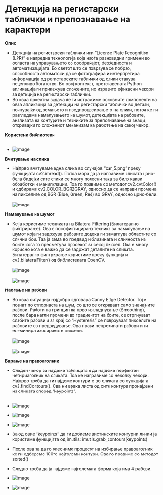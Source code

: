 # Детекција на регистарски таблички и препознавање на карактери

**Опис**
- Деткција на регистарски таблички или “License Plate Recognition (LPR)” е напредна
технологија која наоѓа разновидни примени во областа на управувањето со сообраќајот,
безбедноста и автоматизацијата. Во светот што се поврзува се побрзо, способноста
автоматски да се фотографира и интерпретира информација од регистарските таблички од
слики станува неценливо богатство. Во овој контекст, претставената Python апликација ги
прикажува сложените, но изразито ефикасни чекори за деткција на регистарски таблички.<br/>
- Во оваа проектна задача ќе ги истражиме основните компоненти на оваа апликација
за детекција на регистарски таблички во детали, почнувајќи од земањето и
предпроцесирањето на слики, потоа ке ги разгледаме намалувањето на шумот, детекцијата
на рабовите, анализата на контурите и техниките за препознавање на знаци, откривајќи го
сложениот механизам на работење на секој чекор.<br/>

**Користени библиотеки** <br/><br/>
- ![image](https://github.com/VlahovskiAndrej/license-plate-recognition/assets/95543841/e8528a38-d252-42d0-baec-a3dfd1dbc330)

**Вчитување на слика**
- Најпрво вчитуваме една слика во случајов “car_5.png” преку функцијата
cv2.imread(). Потоа мора да ја направиме сликата црно-бела бидејки сите слики се многу
полесни така за било какви обработки и манипулации. Тоа го правиме со методот
cv2.cvtColor() и одбираме cv2.COLOR_BGR2GRAY, односно да се направи промена на
пикселите од BGR (Blue, Green, Red) во GRAY, односно црно-бели.<br/><br/>
![image](https://github.com/VlahovskiAndrej/license-plate-recognition/assets/95543841/aec5f64a-6393-4854-b63c-b62c58777fed)

**Намалување на шумот**
- Ке ја користиме техниката на Bilateral Filtering
(Билатерално филтрирање). Ова е пософистицирана техника за намалување на шумот која
ги задржува рабовите додека ги замаглува областите со слични бои. Таа ја зема во предвид
и близината и сличноста на боите кога го пресметува просекот за секој пиксел. Ова е
многу корисно кога е важно да се задржат деталите на сликата.
Билатерално филтрирање користиме преку функцијата cv2.bilateralFilter() од
библиотеката OpenCV. <br/><br/>
![image](https://github.com/VlahovskiAndrej/license-plate-recognition/assets/95543841/8cee94f9-c607-4194-85ec-948ab7a8b186)
<br/><br/>
![image](https://github.com/VlahovskiAndrej/license-plate-recognition/assets/95543841/efca5548-b0bd-474d-9d47-4d097a897b55)

**Наогање на рабови**
- Во оваа ситуација најдобро одговара Canny Edge Detector. Тој е познат по
отпорнаста на шум, со што се откриваат само значајните рабови. Работи на принцип на
прво изгладнување (Smoothing), после бара нагли промени во градиентот на боите, се
отргнуваат слабите рабови и за крај со “Hysteresis” се поврзуваат пикселите на рабовите со
предвидување. Ова прави непрекинати рабови и ги елеминира изолираните пиксели.<br/><br/>
![image](https://github.com/VlahovskiAndrej/license-plate-recognition/assets/95543841/08c28eba-80a3-4e61-a445-05c1098463f7)
<br/><br/>
![image](https://github.com/VlahovskiAndrej/license-plate-recognition/assets/95543841/894e8562-daff-48fe-a715-98c09f5b1dc0)

**Барање на правоаголник**
- Следен чекор за најдеме таблицата е да најдеме перфектен четириаголник на
сликата. Тоа ке направиме со неколку чекори. Најпрво треба да ги најдеме контурите во
сликата со функцијата cv2.findContours(). Ова ни врака листа од сите контури пронајдени
на сликата според “keypoints”. <br/><br/>
- ![image](https://github.com/VlahovskiAndrej/license-plate-recognition/assets/95543841/f27a97f6-34ad-41ba-8fde-b734dc4ac442)
- ![image](https://github.com/VlahovskiAndrej/license-plate-recognition/assets/95543841/e90cfee6-03a1-495d-b0a4-e6dfdc0d24cb)
- ![image](https://github.com/VlahovskiAndrej/license-plate-recognition/assets/95543841/df686703-c83f-493c-a83b-f748feb6d915)
  
- За од овие “keypoints” да ги добиеме вистинските контурни линии ја користиме
функцијата од imutils: imutils.grab_contours(keypoints)
- После ова за да го олесниме процесот на избирање правоаголник ке ги одбереме
100те најголеми контури. Ова го правиме со методот sorted()
- Следно треба да ја најдеме најголемата форма која има 4 рабови.
- ![image](https://github.com/VlahovskiAndrej/license-plate-recognition/assets/95543841/0d45eaa1-f92b-468b-b5a0-821fe7c25b48)

- ![image](https://github.com/VlahovskiAndrej/license-plate-recognition/assets/95543841/614e96c1-902d-40b0-b57f-44b0a8170523)


